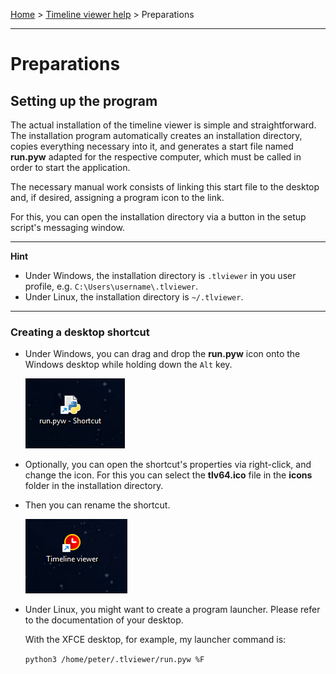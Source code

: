 [Home](..) > [Timeline viewer help](index.md) > Preparations

---

# Preparations

## Setting up the program

The actual installation of the timeline viewer is simple and straightforward.
The installation program automatically creates an installation directory,
copies everything necessary into it, and generates a start file named
**run.pyw** adapted for the respective computer, which must be called
in order to start the application.

The necessary manual work consists of linking this start file to the
desktop and, if desired, assigning a program icon to the link.

For this, you can open the installation directory via a button 
in the setup script's messaging window.

---

**Hint**

- Under Windows, the installation directory is `.tlviewer` in you user profile, 
e.g. `C:\Users\username\.tlviewer`.
- Under Linux, the installation directory is `~/.tlviewer`.

--- 

### Creating a desktop shortcut

- Under Windows, you can drag and drop the **run.pyw** icon onto the Windows 
  desktop while holding down the `Alt` key.
  
  ![Windows screenshot](images/shortcut01.png)
- Optionally, you can open the shortcut's properties via right-click, 
  and change the icon. 
  For this you can select the **tlv64.ico** file in the **icons**
  folder in the installation directory. 
- Then you can rename the shortcut.

  ![Windows screenshot](images/shortcut02.png)

- Under Linux, you might want to create a program launcher. 
  Please refer to the documentation of your desktop.   
    
  With the XFCE desktop, for example, my launcher command is:
 
  ``python3 /home/peter/.tlviewer/run.pyw %F``


